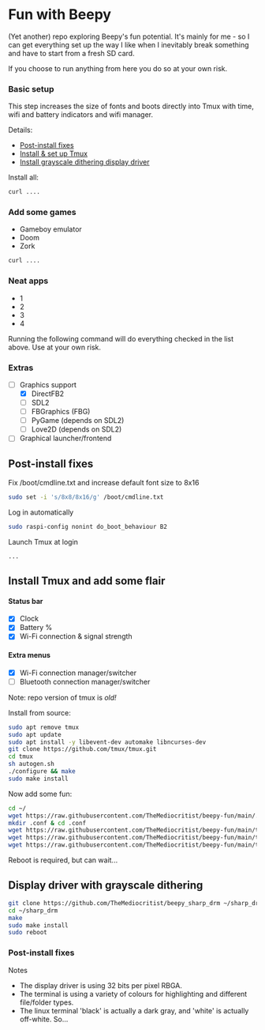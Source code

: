 # Fun with Beepy
(Yet another) repo exploring Beepy's fun potential. It's mainly for me - so I can get everything set up the way I like when I inevitably break something and have to start from a fresh SD card.

If you choose to run anything from here you do so at your own risk. 

### Basic setup
This step increases the size of fonts and boots directly into Tmux with time, wifi and battery indicators and wifi manager.

Details:
 - [Post-install fixes](#postfix)
 - [Install & set up Tmux](https://github.com/TheMediocritist/beepy-fun/tree/main#-install-tmux-and-add-some-flair)
 - [Install grayscale dithering display driver](#grayscaledither)

Install all:
```bash 
curl ....
```

### Add some games
 - Gameboy emulator
 - Doom
 - Zork
```bash 
curl ....
```
### Neat apps
 - 1
 - 2
 - 3
 - 4

Running the following command will do everything checked in the list above. Use at your own risk.

### Extras
- [ ] Graphics support
  - [x] DirectFB2
  - [ ] SDL2
  - [ ] FBGraphics (FBG)
  - [ ] PyGame (depends on SDL2)
  - [ ] Love2D (depends on SDL2)
- [ ] Graphical launcher/frontend

## <a name="postfix"></a>Post-install fixes
Fix /boot/cmdline.txt and increase default font size to 8x16
```bash
sudo set -i 's/8x8/8x16/g' /boot/cmdline.txt
```
Log in automatically
```bash
sudo raspi-config nonint do_boot_behaviour B2
```
Launch Tmux at login
```bash
...
```

## <a name="tmux"></a> Install Tmux and add some flair
#### Status bar
* [x] Clock
* [x] Battery %
* [x] Wi-Fi connection & signal strength

#### Extra menus
* [x] Wi-Fi connection manager/switcher
* [ ] Bluetooth connection manager/switcher

Note: repo version of tmux is _old!_

Install from source:
```bash
sudo apt remove tmux
sudo apt update
sudo apt install -y libevent-dev automake libncurses-dev
git clone https://github.com/tmux/tmux.git
cd tmux
sh autogen.sh
./configure && make
sudo make install
```
Now add some fun:
```bash
cd ~/
wget https://raw.githubusercontent.com/TheMediocritist/beepy-fun/main/.tmux.conf
mkdir .conf & cd .conf
wget https://raw.githubusercontent.com/TheMediocritist/beepy-fun/main/tmux_wifi_manager.sh
wget https://raw.githubusercontent.com/TheMediocritist/beepy-fun/main/tmux_wifi_status.sh
wget https://raw.githubusercontent.com/TheMediocritist/beepy-fun/main/tmux_keymap.sh
```
Reboot is required, but can wait...

## <a name="grayscaledither"></a> Display driver with grayscale dithering
```bash
git clone https://github.com/TheMediocritist/beepy_sharp_drm ~/sharp_drm
cd ~/sharp_drm
make
sudo make install
sudo reboot
```

### Post-install fixes
Notes
 - The display driver is using 32 bits per pixel RBGA. 
 - The terminal is using a variety of colours for highlighting and different file/folder types.
 - The linux terminal 'black' is actually a dark gray, and 'white' is actually off-white.
So...





